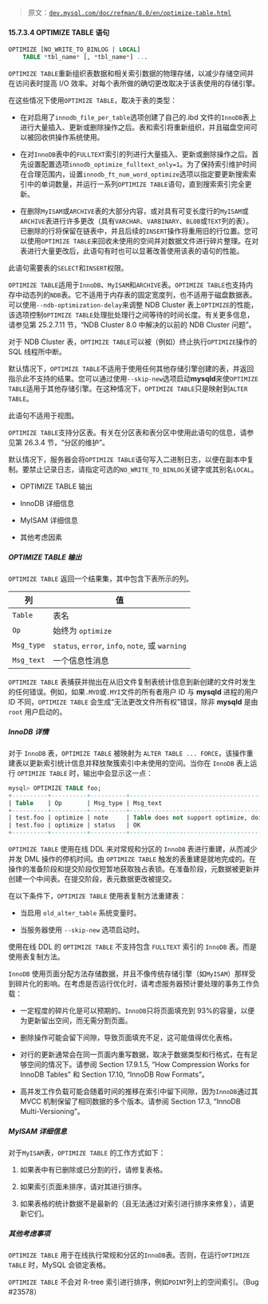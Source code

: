 > 原文：[`dev.mysql.com/doc/refman/8.0/en/optimize-table.html`](https://dev.mysql.com/doc/refman/8.0/en/optimize-table.html)

#### 15.7.3.4 OPTIMIZE TABLE 语句

```sql
OPTIMIZE [NO_WRITE_TO_BINLOG | LOCAL]
    TABLE *tbl_name* [, *tbl_name*] ...
```

`OPTIMIZE TABLE`重新组织表数据和相关索引数据的物理存储，以减少存储空间并在访问表时提高 I/O 效率。对每个表所做的确切更改取决于该表使用的存储引擎。

在这些情况下使用`OPTIMIZE TABLE`，取决于表的类型：

+   在对启用了`innodb_file_per_table`选项创建了自己的.ibd 文件的`InnoDB`表上进行大量插入、更新或删除操作之后。表和索引将重新组织，并且磁盘空间可以被回收供操作系统使用。

+   在对`InnoDB`表中的`FULLTEXT`索引的列进行大量插入、更新或删除操作之后。首先设置配置选项`innodb_optimize_fulltext_only=1`。为了保持索引维护时间在合理范围内，设置`innodb_ft_num_word_optimize`选项以指定要更新搜索索引中的单词数量，并运行一系列`OPTIMIZE TABLE`语句，直到搜索索引完全更新。

+   在删除`MyISAM`或`ARCHIVE`表的大部分内容，或对具有可变长度行的`MyISAM`或`ARCHIVE`表进行许多更改（具有`VARCHAR`、`VARBINARY`、`BLOB`或`TEXT`列的表）。已删除的行将保留在链表中，并且后续的`INSERT`操作将重用旧的行位置。您可以使用`OPTIMIZE TABLE`来回收未使用的空间并对数据文件进行碎片整理。在对表进行大量更改后，此语句有时也可以显著改善使用该表的语句的性能。

此语句需要表的`SELECT`和`INSERT`权限。

`OPTIMIZE TABLE`适用于`InnoDB`、`MyISAM`和`ARCHIVE`表。`OPTIMIZE TABLE`也支持内存中动态列的`NDB`表。它不适用于内存表的固定宽度列，也不适用于磁盘数据表。可以使用`--ndb-optimization-delay`来调整 NDB Cluster 表上`OPTIMIZE`的性能，该选项控制`OPTIMIZE TABLE`处理批处理行之间等待的时间长度。有关更多信息，请参见第 25.2.7.11 节，“NDB Cluster 8.0 中解决的以前的 NDB Cluster 问题”。

对于 NDB Cluster 表，`OPTIMIZE TABLE`可以被（例如）终止执行`OPTIMIZE`操作的 SQL 线程所中断。

默认情况下，`OPTIMIZE TABLE`不适用于使用任何其他存储引擎创建的表，并返回指示此不支持的结果。您可以通过使用`--skip-new`选项启动**mysqld**来使`OPTIMIZE TABLE`适用于其他存储引擎。在这种情况下，`OPTIMIZE TABLE`只是映射到`ALTER TABLE`。

此语句不适用于视图。

`OPTIMIZE TABLE`支持分区表。有关在分区表和表分区中使用此语句的信息，请参见第 26.3.4 节，“分区的维护”。

默认情况下，服务器会将`OPTIMIZE TABLE`语句写入二进制日志，以便在副本中复制。要禁止记录日志，请指定可选的`NO_WRITE_TO_BINLOG`关键字或其别名`LOCAL`。

+   OPTIMIZE TABLE 输出

+   InnoDB 详细信息

+   MyISAM 详细信息

+   其他考虑因素

##### OPTIMIZE TABLE 输出

`OPTIMIZE TABLE` 返回一个结果集，其中包含下表所示的列。

| 列 | 值 |
| --- | --- |
| `Table` | 表名 |
| `Op` | 始终为 `optimize` |
| `Msg_type` | `status`, `error`, `info`, `note`, 或 `warning` |
| `Msg_text` | 一个信息性消息 |

`OPTIMIZE TABLE` 表捕获并抛出在从旧文件复制表统计信息到新创建的文件时发生的任何错误。例如，如果`.MYD`或`.MYI`文件的所有者用户 ID 与 **mysqld** 进程的用户 ID 不同，`OPTIMIZE TABLE` 会生成“无法更改文件所有权”错误，除非 **mysqld** 是由 `root` 用户启动的。

##### InnoDB 详情

对于 `InnoDB` 表，`OPTIMIZE TABLE` 被映射为 `ALTER TABLE ... FORCE`，该操作重建表以更新索引统计信息并释放聚簇索引中未使用的空间。当你在 `InnoDB` 表上运行 `OPTIMIZE TABLE` 时，输出中会显示这一点：

```sql
mysql> OPTIMIZE TABLE foo;
+----------+----------+----------+-------------------------------------------------------------------+
| Table    | Op       | Msg_type | Msg_text                                                          |
+----------+----------+----------+-------------------------------------------------------------------+
| test.foo | optimize | note     | Table does not support optimize, doing recreate + analyze instead |
| test.foo | optimize | status   | OK                                                                |
+----------+----------+----------+-------------------------------------------------------------------+
```

`OPTIMIZE TABLE` 使用在线 DDL 来对常规和分区的 `InnoDB` 表进行重建，从而减少并发 DML 操作的停机时间。由 `OPTIMIZE TABLE` 触发的表重建是就地完成的。在操作的准备阶段和提交阶段仅短暂地获取独占表锁。在准备阶段，元数据被更新并创建一个中间表。在提交阶段，表元数据更改被提交。

在以下条件下，`OPTIMIZE TABLE` 使用表复制方法重建表：

+   当启用 `old_alter_table` 系统变量时。

+   当服务器使用 `--skip-new` 选项启动时。

使用在线 DDL 的 `OPTIMIZE TABLE` 不支持包含 `FULLTEXT` 索引的 `InnoDB` 表。而是使用表复制方法。

`InnoDB` 使用页面分配方法存储数据，并且不像传统存储引擎（如`MyISAM`）那样受到碎片化的影响。在考虑是否运行优化时，请考虑服务器预计要处理的事务工作负载：

+   一定程度的碎片化是可以预期的。`InnoDB`只将页面填充到 93%的容量，以便为更新留出空间，而无需分割页面。

+   删除操作可能会留下间隙，导致页面填充不足，这可能值得优化表格。

+   对行的更新通常会在同一页面内重写数据，取决于数据类型和行格式，在有足够空间的情况下。请参阅 Section 17.9.1.5, “How Compression Works for InnoDB Tables” 和 Section 17.10, “InnoDB Row Formats”。

+   高并发工作负载可能会随着时间的推移在索引中留下间隙，因为`InnoDB`通过其 MVCC 机制保留了相同数据的多个版本。请参阅 Section 17.3, “InnoDB Multi-Versioning”。

##### MyISAM 详细信息

对于`MyISAM`表，`OPTIMIZE TABLE` 的工作方式如下：

1.  如果表中有已删除或已分割的行，请修复表格。

1.  如果索引页面未排序，请对其进行排序。

1.  如果表格的统计数据不是最新的（且无法通过对索引进行排序来修复），请更新它们。

##### 其他考虑事项

`OPTIMIZE TABLE` 用于在线执行常规和分区的`InnoDB`表。否则，在运行`OPTIMIZE TABLE` 时，MySQL 会锁定表格。

`OPTIMIZE TABLE` 不会对 R-tree 索引进行排序，例如`POINT`列上的空间索引。（Bug #23578）
